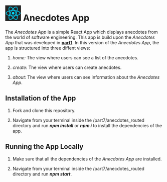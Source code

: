 <h1>
<img src="https://raw.githubusercontent.com/katerina-tziala/fullstackopen2019/master/documentation_images/react_logo.png" alt="react logo" width="50" height="50">
Anecdotes App<br/>
</h1>

The *Anecdotes App* is a simple React App which displays anecdotes from the world of software engineering. This app is build upon the *Anecdotes App* that was developed in [**part1**](https://github.com/katerina-tziala/fullstackopen2019/tree/master/part1/anecdotes). In this version of the *Anecdotes App*, the app is structured into three diffent views:

1. *home:* The view where users can see a list of the anecdotes.

2. *create:* The view where users can create anecdotes.

3. *about:* The view where users can see information about the *Anecdotes App*.


## Installation of the App

1. Fork and clone this repository.

2. Navigate from your terminal inside the /part7/anecdotes_routed directory and run ***npm install*** or ***npm i*** to install the dependencies of the app.


## Running the App Locally

1. Make sure that all the dependencies of the *Anecdotes App* are installed.

2. Navigate from your terminal inside the /part7/anecdotes_routed directory and run ***npm start***.
